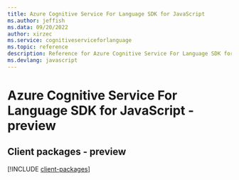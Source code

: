 ```yaml
---
title: Azure Cognitive Service For Language SDK for JavaScript
ms.author: jeffish
ms.data: 09/20/2022
author: xirzec
ms.service: cognitiveserviceforlanguage
ms.topic: reference
description: Reference for Azure Cognitive Service For Language SDK for JavaScript
ms.devlang: javascript
---
```

# Azure Cognitive Service For Language SDK for JavaScript - preview

## Client packages - preview
[!INCLUDE [client-packages](cognitive-service-for-language-client-index.md)]